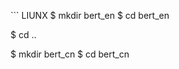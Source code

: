 ​``` LIUNX
$ mkdir bert_en
$ cd bert_en
<!-- download BERT-base-cased -->
$ cd ..

$ mkdir bert_cn
$ cd bert_cn
<!--download BERT-base-Chinese -->
```


